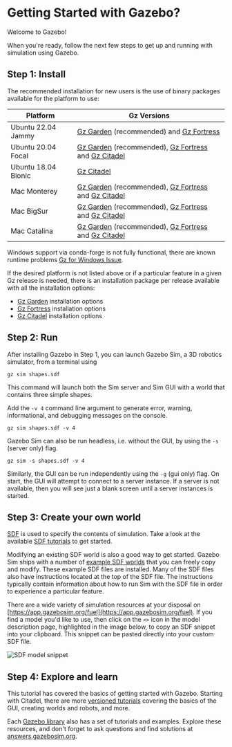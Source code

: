 # Getting Started with Gazebo?

Welcome to Gazebo!

When you're ready, follow the next few steps to get up and running with
simulation using Gazebo.

## Step 1: Install

The recommended installation for new users is the use of binary
packages available for the platform to use:

|Platform|Gz Versions|
|---|---|
| Ubuntu 22.04 Jammy | [Gz Garden](docs/garden/install_ubuntu) (recommended) and [Gz Fortress](docs/fortress/install_ubuntu)
| Ubuntu 20.04 Focal | [Gz Garden](docs/garden/install_ubuntu) (recommended), [Gz Fortress](docs/fortress/install_ubuntu) and [Gz Citadel](docs/citadel/install_ubuntu)
| Ubuntu 18.04 Bionic | [Gz Citadel](docs/citadel/install_ubuntu)
| Mac Monterey | [Gz Garden](docs/garden/install_osx) (recommended), [Gz Fortress](docs/fortress/install_osx) and [Gz Citadel](docs/citadel/install_osx)
| Mac BigSur | [Gz Garden](docs/garden/install_osx) (recommended), [Gz Fortress](docs/fortress/install_osx) and [Gz Citadel](docs/citadel/install_osx)
| Mac Catalina | [Gz Garden](docs/garden/install_osx) (recommended), [Gz Fortress](docs/fortress/install_osx) and [Gz Citadel](docs/citadel/install_osx)

Windows support via conda-forge is not fully functional, there are known runtime problems
[Gz for Windows Issue](https://github.com/gazebosim/gz-sim/issues/168).

If the desired platform is not listed above or if a particular feature in a
given Gz release is needed, there is an installation package per release
available with all the installation options:

* [Gz Garden](docs/garden/install) installation options
* [Gz Fortress](docs/fortress/install) installation options
* [Gz Citadel](docs/citadel/install) installation options

## Step 2: Run

After installing Gazebo in Step 1, you can launch Gazebo Sim, a 3D robotics
simulator, from a terminal using

```
gz sim shapes.sdf
```

This command will launch both the Sim server and Sim GUI with a world
that contains three simple shapes.

Add the `-v 4` command line argument to generate error, warning,
informational, and debugging messages on the console.

```
gz sim shapes.sdf -v 4
```

Gazebo Sim can also be run headless, i.e. without the GUI, by using the `-s` (server only) flag.

```
gz sim -s shapes.sdf -v 4
```

Similarly, the GUI can be run independently using the `-g` (gui only) flag.
On start, the GUI will attempt to connect to a server instance.
If a server is not available, then you will see just a blank screen until
a server instances is started.

## Step 3: Create your own world

[SDF](http://sdformat.org/) is used to specify the contents of simulation.
Take a look at the available [SDF tutorials](http://sdformat.org/tutorials)
to get started.

Modifying an existing SDF world is also a good way to get started. Gazebo
Sim ships with a number of [example SDF
worlds](https://github.com/gazebosim/gz-sim/blob/main/examples/worlds)
that you can freely copy and modify. These example SDF files are
installed. Many of the SDF files also have instructions located at the
top of the SDF file. The instructions typically contain information about how to
run Sim with the SDF file in order to experience a particular feature.

There are a wide variety of simulation resources at your disposal on
[https://app.gazebosim.org/fuel](https://app.gazebosim.org/fuel).
If you find a model you'd like to use, then click on the `<>` icon in the
model description page, highlighted in the image below, to copy an SDF
snippet into your clipboard. This snippet can be pasted directly into your
custom SDF file.

![SDF model snippet](images/model_snippet.png)


## Step 4: Explore and learn

This tutorial has covered the basics of getting started with Gazebo.
Starting with Citadel, there are more [versioned tutorials](/docs/citadel/tutorials)
covering the basics of the GUI, creating worlds and robots, and more.

Each [Gazebo library](/libs) also has a set of tutorials and
examples. Explore these resources, and don't forget to ask questions and
find solutions at [answers.gazebosim.org](http://answers.gazebosim.org).
